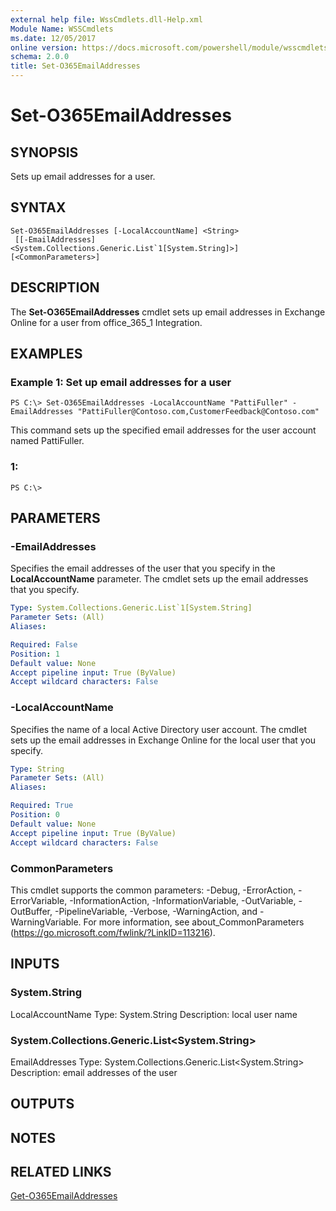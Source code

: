 ```yaml
---
external help file: WssCmdlets.dll-Help.xml
Module Name: WSSCmdlets
ms.date: 12/05/2017
online version: https://docs.microsoft.com/powershell/module/wsscmdlets/set-o365emailaddresses?view=windowsserver2012r2-ps&wt.mc_id=ps-gethelp
schema: 2.0.0
title: Set-O365EmailAddresses
---
```


# Set-O365EmailAddresses

## SYNOPSIS
Sets up email addresses for a user.

## SYNTAX

```
Set-O365EmailAddresses [-LocalAccountName] <String>
 [[-EmailAddresses] <System.Collections.Generic.List`1[System.String]>] [<CommonParameters>]
```

## DESCRIPTION
The **Set-O365EmailAddresses** cmdlet sets up email addresses in Exchange Online for a user from office_365_1 Integration.

## EXAMPLES

### Example 1: Set up email addresses for a user
```
PS C:\> Set-O365EmailAddresses -LocalAccountName "PattiFuller" -EmailAddresses "PattiFuller@Contoso.com,CustomerFeedback@Contoso.com"
```

This command sets up the specified email addresses for the user account named PattiFuller.

### 1:
```
PS C:\>
```

## PARAMETERS

### -EmailAddresses
Specifies the email addresses of the user that you specify in the **LocalAccountName** parameter.
The cmdlet sets up the email addresses that you specify.

```yaml
Type: System.Collections.Generic.List`1[System.String]
Parameter Sets: (All)
Aliases: 

Required: False
Position: 1
Default value: None
Accept pipeline input: True (ByValue)
Accept wildcard characters: False
```

### -LocalAccountName
Specifies the name of a local Active Directory user account.
The cmdlet sets up the email addresses in Exchange Online for the local user that you specify.

```yaml
Type: String
Parameter Sets: (All)
Aliases: 

Required: True
Position: 0
Default value: None
Accept pipeline input: True (ByValue)
Accept wildcard characters: False
```

### CommonParameters
This cmdlet supports the common parameters: -Debug, -ErrorAction, -ErrorVariable, -InformationAction, -InformationVariable, -OutVariable, -OutBuffer, -PipelineVariable, -Verbose, -WarningAction, and -WarningVariable. For more information, see about_CommonParameters (https://go.microsoft.com/fwlink/?LinkID=113216).

## INPUTS

### System.String
LocalAccountName
Type: System.String
Description: local user name

### System.Collections.Generic.List<System.String>
EmailAddresses
Type: System.Collections.Generic.List<System.String>
Description: email addresses of the user

## OUTPUTS

## NOTES

## RELATED LINKS

[Get-O365EmailAddresses](./Get-O365EmailAddresses.md)

